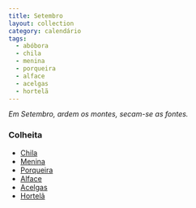 ```yaml
---
title: Setembro
layout: collection
category: calendário
tags:
  - abóbora
  - chila
  - menina
  - porqueira
  - alface
  - acelgas
  - hortelã
---
```


_Em Setembro, ardem os montes, secam-se as fontes._

### Colheita

* [Chila][1]
* [Menina][1]
* [Porqueira][1]
* [Alface][2]
* [Acelgas][3]
* [Hortelã][4]

[1]: /culturas/abobora/
[2]: /culturas/alface/
[3]: /culturas/acelgas/
[4]: /culturas/hortela/
